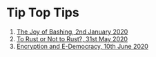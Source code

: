 # Tip Top Tips

1.  [The Joy of Bashing, 2nd January 2020](2020-01-02-the-joy-of-bashing.md)
1.  [To Rust or Not to Rust?, 31st May 2020](2020-05-31-to-rust-or-not.md)
1.  [Encryption and E-Democracy, 10th June 2020](2020-06-10-crypt.md)

<script data-goatcounter="https://liborty.goatcounter.com/count"
        async src="//gc.zgo.at/count.js"></script>
